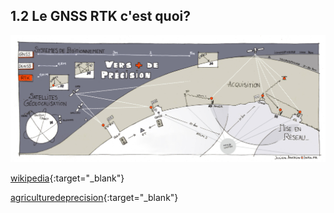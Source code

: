 ## 1.2 Le GNSS RTK c'est quoi?

![sketch](images/index/1.jpg)

[wikipedia](https://fr.wikipedia.org/wiki/Cin%C3%A9matique_temps_r%C3%A9el){:target="_blank"}

[agriculturedeprecision](https://agriculturedeprecision.wordpress.com/rtk/){:target="_blank"}
